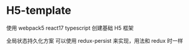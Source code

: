 # H5-template

使用 webpack5 react17 typescript 创建基础 H5 框架

全局状态持久化方案 可以使用 redux-persist 来实现，用法和 redux 时一样
